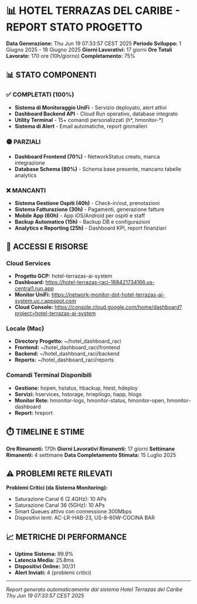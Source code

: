 📊 HOTEL TERRAZAS DEL CARIBE - REPORT STATO PROGETTO
=================================================================

**Data Generazione:** Thu Jun 19 07:33:57 CEST 2025
**Periodo Sviluppo:** 1 Giugno 2025 - 18 Giugno 2025
**Giorni Lavorativi:** 17 giorni
**Ore Totali Lavorate:** 170 ore (10h/giorno)
**Completamento:** 75%

## 📊 STATO COMPONENTI

### ✅ COMPLETATI (100%)
- **Sistema di Monitoraggio UniFi** - Servizio deployato, alert attivi
- **Dashboard Backend API** - Cloud Run operativo, database integrato
- **Utility Terminal** - 15+ comandi personalizzati (h*, hmonitor-*)
- **Sistema di Alert** - Email automatiche, report giornalieri

### 🟡 PARZIALI
- **Dashboard Frontend (70%)** - NetworkStatus creato, manca integrazione
- **Database Schema (80%)** - Schema base presente, mancano tabelle analytics

### ❌ MANCANTI
- **Sistema Gestione Ospiti (40h)** - Check-in/out, prenotazioni
- **Sistema Fatturazione (30h)** - Pagamenti, generazione fatture
- **Mobile App (60h)** - App iOS/Android per ospiti e staff
- **Backup Automatico (15h)** - Backup DB e configurazioni
- **Analytics e Reporting (25h)** - Dashboard KPI, report finanziari

## 🔗 ACCESSI E RISORSE

### Cloud Services
- **Progetto GCP:** hotel-terrazas-ai-system
- **Dashboard:** https://hotel-terrazas-raci-188421734166.us-central1.run.app
- **Monitor UniFi:** https://network-monitor-dot-hotel-terrazas-ai-system.uc.r.appspot.com
- **Cloud Console:** https://console.cloud.google.com/home/dashboard?project=hotel-terrazas-ai-system

### Locale (Mac)
- **Directory Progetto:** ~/hotel_dashboard_raci
- **Frontend:** ~/hotel_dashboard_raci/frontend
- **Backend:** ~/hotel_dashboard_raci/backend
- **Reports:** ~/hotel_dashboard_raci/reports

### Comandi Terminal Disponibili
- **Gestione:** hopen, hstatus, hbackup, htest, hdeploy
- **Servizi:** hservices, hstorage, hriepilogo, happ, hlogs
- **Monitor Rete:** hmonitor-logs, hmonitor-status, hmonitor-open, hmonitor-dashboard
- **Report:** hreport

## ⏱️ TIMELINE E STIME

**Ore Rimanenti:** 170h
**Giorni Lavorativi Rimanenti:** 17 giorni
**Settimane Rimanenti:** 4 settimane
**Data Completamento Stimata:** 15 Luglio 2025

## ⚠️ PROBLEMI RETE RILEVATI

**Problemi Critici (da Sistema Monitoring):**
- Saturazione Canal 6 (2.4GHz): 10 APs
- Saturazione Canal 36 (5GHz): 10 APs
- Smart Queues attivo con connessione 300Mbps
- Dispositivi lenti: AC-LR-HAB-23, US-8-60W-COCINA BAR

## 📈 METRICHE DI PERFORMANCE

- **Uptime Sistema:** 99.9%
- **Latencia Media:** 25.8ms
- **Dispositivi Online:** 30/31
- **Alert Inviati:** 4 (problemi critici)

---
*Report generato automaticamente dal sistema Hotel Terrazas del Caribe*
*Thu Jun 19 07:33:57 CEST 2025*
